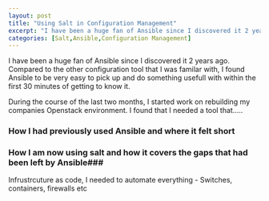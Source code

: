 ```yaml
---
layout: post
title: "Using Salt in Configuration Management"
excerpt: "I have been a huge fan of Ansible since I discovered it 2 years ago. Compared to the other configuration tool that I was familar with, I found Ansible to be very easy to pick up..., "
categories: [Salt,Ansible,Configuration Management]
---
```


I have been a huge fan of Ansible since I discovered it 2 years ago. Compared to the other configuration tool that I was familar with, I found Ansible to be very easy to pick up and do something usefull with within the first 30 minutes of getting to know it.

During the course of the last two months, I started work on rebuilding my companies Openstack environment. I found that I needed a tool that.....

### How I had previously used Ansible and where it felt short ###


### How I am now using salt and how it covers the gaps that had been left by Ansible###

Infrustrcuture as code, I needed to automate everything - Switches, containers, firewalls etc
